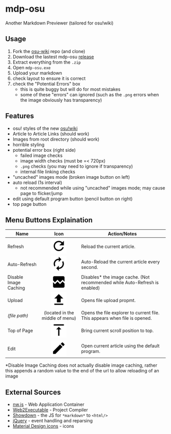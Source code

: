 # mdp-osu

Another Markdown Previewer (tailored for osu!wiki)

## Usage

1. Fork the [osu-wiki](https://github.com/ppy/osu-wiki) repo (and clone)
2. Download the lastest mdp-osu [release](https://github.com/MegaApplePi/mdp-osu/releases)
3. Extract everything from the `.zip`
4. Open `mdp-osu.exe`
5. Upload your markdown
6. check layout to ensure it is correct
7. check the "Potential Errors" box
   - this is quite buggy but will do for most mistakes
   - some of these "errors" can ignored (such as the `.png` errors when the image obviously has transparency)

## Features

- osu! styles of the new [osu!wiki](https://new.ppy.sh/wiki/)
- Article to Article Links (should work)
- Images from root directory (should work)
- horrible styling
- potential error box (right side)
  - failed image checks
  - image width checks (must be =< 720px)
  - `.png` checks (you may need to ignore if transparency)
  - internal file linking checks
- "uncached" images mode (broken image button on left)
- auto reload (1s interval)
  - not recommended while using "uncached" images mode; may cause page to flicker/jump
- edit using default program button (pencil button on right)
- top page button

## Menu Buttons Explaination

| Name                  | Icon                             | Action/Notes                                                                |
|-----------------------|:--------------------------------:|-----------------------------------------------------------------------------|
| Refresh               | ![](docs/refresh.png)            | Reload the current article.                                                 |
| Auto-Refresh          | ![](docs/autorenew.png)          | Auto-Reload the current article every second.                               |
| Disable Image Caching | ![](docs/broken_image.png)       | Disables\* the image cache. (Not recommended while Auto-Refresh is enabled) |
| Upload                | ![](docs/file_upload.png)        | Opens file upload propmt.                                                   |
| _(file path)_         | (located in the middle of menu)  | Opens the file explorer to current file. This appears when file is opened.  |
| Top of Page           | ![](docs/vertical_align_top.png) | Bring current scroll position to top.                                       |
| Edit                  | ![](docs/edit.png)               | Open current article using the default program.                             |

\*Disable Image Caching does not actually disable image caching, rather this appends a random value to the end of the url to allow reloading of an image

## External Sources

- [nw.js](https://github.com/nwjs/nw.js) - Web Application Container
- [Web2Executable](https://github.com/jyapayne/Web2Executable) - Project Compiler
- [Showdown](https://github.com/showdownjs/showdown) - the JS for `*markdown*` to `<html/>`
- [jQuery](https://github.com/jquery/jquery) - event handling and reparsing
- [Material Design icons](https://github.com/google/material-design-icons/) - icons
